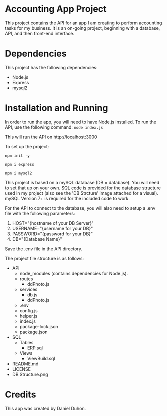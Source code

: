 # Accounting App Project

This project contains the API for an app I am creating to perform accounting tasks for my business. It is an on-going project, beginning with a database, API, and then front-end interface.

# Dependencies

This project has the following dependencies:
- Node.js
- Express
- mysql2

# Installation and Running

In order to run the app, you will need to have Node.js installed. To run the API, use the following command:
```node index.js```

This will run the API on http://localhost:3000

To set up the project:

```npm init -y```

```npm i express```

```npm i mysql2```

This project is based on a mySQL database (DB = database). You will need to set that up on your own. SQL code is provided for the database structure used in my project (also see the 'DB Strcture' image attached for a visual). mySQL Version 7+ is required for the included code to work.

For the API to connect to the database, you will also need to setup a .env file with the following parameters:
1. HOST="{hostname of your DB Server}"
2. USERNAME="{username for your DB}"
3. PASSWORD="{password for your DB}"
4. DB="{Database Name}"

Save the .env file in the API directory.

The project file structure is as follows:
- API
    - node_modules (contains dependencies for Node.js).
    - routes
        - ddPhoto.js
    - services
        - db.js
        - ddPhoto.js
    - .env
    - config.js
    - helper.js
    - index.js
    - package-lock.json
    - package.json
- SQL
    - Tables
        - ERP.sql
    - Views
        - ViewBuild.sql
- README.md
- LICENSE
- DB Structure.png

# Credits

This app was created by Daniel Duhon.
